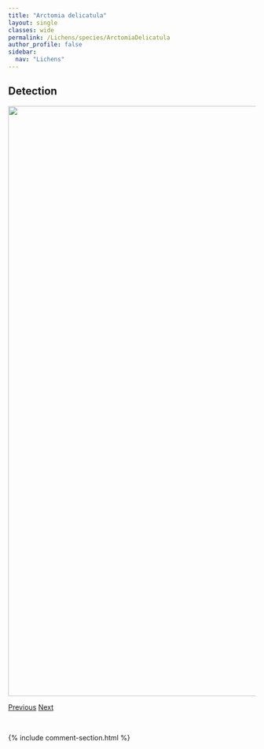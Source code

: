 ```yaml
---
title: "Arctomia delicatula"
layout: single
classes: wide
permalink: /Lichens/species/ArctomiaDelicatula
author_profile: false
sidebar:
  nav: "Lichens"
---
```


<h2>Detection</h2>

<a href="https://drive.google.com/uc?export=view&id=1mh4X-1uNwE3xjpPiLSWtKx_VF_pvG2OK">
<img src="https://drive.google.com/uc?export=view&id=1mh4X-1uNwE3xjpPiLSWtKx_VF_pvG2OK" height = "1200" width = "800">
</a>


<a href="/DevelopmentWebsite/Lichens/species/AnaptychiaCrinalis" class="pagination--pager" title="Anaptychia crinalis">Previous</a> <a href="/DevelopmentWebsite/Lichens/species/ArctoparmeliaCentrifuga" class="pagination--pager" title="Arctoparmelia centrifuga">Next</a>

<p>&nbsp;</p>

{% include comment-section.html %}
